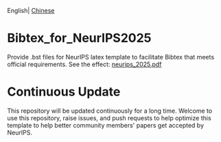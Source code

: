 English| [Chinese](https://github.com/NeuroDong/Bibtex_for_NeurIPS2025/blob/main/chinese_doc.md)

# Bibtex_for_NeurIPS2025
Provide .bst files for NeurIPS latex template to facilitate Bibtex that meets official requirements. See the effect: [neurips_2025.pdf](https://github.com/NeuroDong/Bibtex_for_NeurIPS2025/blob/main/neurips_2025.pdf)

# Continuous Update
This repository will be updated continuously for a long time. Welcome to use this repository, raise issues, and push requests to help optimize this template to help better community members' papers get accepted by NeurIPS.
